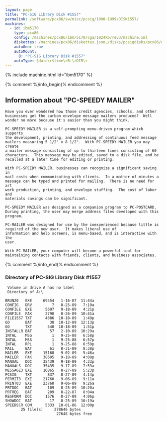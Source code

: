 ```yaml
---
layout: page
title: "PC-SIG Library Disk #1557"
permalink: /software/pcx86/sw/misc/pcsig/1000-1999/DISK1557/
machines:
  - id: ibm5170
    type: pcx86
    config: /machines/pcx86/ibm/5170/cga/1024kb/rev3/machine.xml
    diskettes: /machines/pcx86/diskettes.json,/disks/pcsigdisks/pcx86/diskettes.json
    autoGen: true
    autoMount:
      B: "PC-SIG Library Disk #1557"
    autoType: $date\r$time\rB:\rDIR\r
---
```


{% include machine.html id="ibm5170" %}

{% comment %}info_begin{% endcomment %}

## Information about "PC-SPEEDY MAILER"

    Have you ever wondered how those credit agencies, schools, and other
    businesses get the carbon envelope message mailers produced?  Well
    wonder no more because it's easier than you might think.
    
    PC-SPEEDY MAILER is a self-prompting menu-driven program which supports
    the development, printing, and addressing of continuous feed message
    mailers measuring 5 1/2" x 8 1/2".  With PC-SPEEDY MAILER you may
    create
    a mailer message consisting of up to thirteen lines consisting of 60
    characters.  This message may be edited, saved to a disk file, and be
    recalled at a later time for editing or printing.
    
    With PC-SPEEDY MAILER, businesses can recognize a significant saving in
    mail costs when communicating with clients.  In a matter of minutes a
    message can be typed and printed for mailing.  There is no need for art
    work production, printing, and envelope stuffing.  The cost of labor and
    materials savings can be significant.
    
    PC-SPEEDY MAILER was designed as a companion program to PC-POSTCARD.
    During printing, the user may merge address files developed with this
    program.
    
    PC-MAILER was designed for use by the inexperienced because little is
    required of the new user.  It makes liberal use of
    information and help screens, is menu-based, and is interactive with the
    user.
    
    With PC-MAILER, your computer will become a powerful tool for
    maintaining contacts with friends, clients, and business associates.
{% comment %}info_end{% endcomment %}


### Directory of PC-SIG Library Disk #1557

     Volume in drive A has no label
     Directory of A:\

    BRUN20   EXE     69454   1-16-87  11:44a
    CONFIG   DRV         7   8-25-89   7:19a
    CONFILE  EXE      5697   9-18-89   4:21p
    CONFILE  PAK      2790   8-26-89  10:41a
    FILE1557 TXT      4886  10-18-89   1:49p
    GO       BAT        38  10-12-89  12:13p
    GO       TXT       540  10-18-89   1:51p
    INSTALLR BAT        57   2-10-89  10:29a
    INTAL    MSG         1   9-25-88   6:58p
    INTAL    MSS         1   9-25-88   6:57p
    INTAL    RPL         1   9-25-88   6:59p
    MAIL     BAT        61   8-31-89   8:38p
    MAILER   EXE     15168   9-02-89   5:46a
    MAILER   PAK     38605   9-18-89   4:08p
    MANUAL   DOC     35439   9-18-89   4:33p
    MANUALS  DOC     35435   9-17-89   7:53a
    MESSAGE3 EXE     16865   8-27-89   5:23p
    PCSIG    TXT       837   8-27-89   4:14p
    PERMIT3  EXE     21760   9-06-89   9:11a
    PRINT03  EXE     23760   9-06-89   9:26a
    PRTDOC   BAT       109   8-25-89  10:20a
    PRTREG   BAT       209   8-22-87   8:04a
    REGFORM  DOC      1576   8-27-89   4:06p
    SHOWDOC  BAT        17   8-25-89  10:19a
    SPEEDSCR COM      5333  10-01-86  12:00p
           25 file(s)     278646 bytes
                           27648 bytes free
